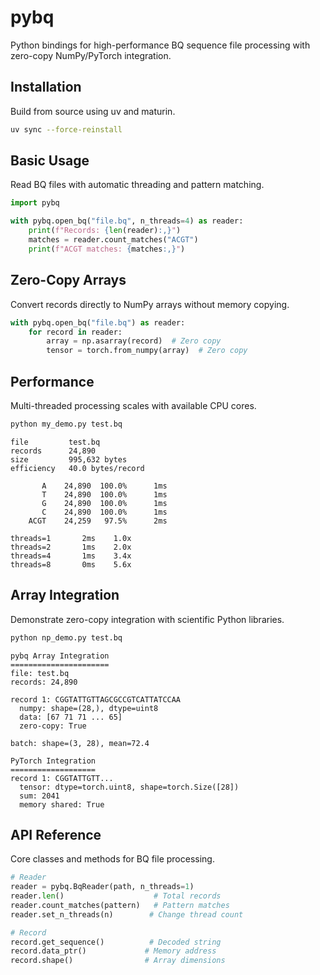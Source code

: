 # pybq

Python bindings for high-performance BQ sequence file processing with zero-copy NumPy/PyTorch integration.

## Installation

Build from source using uv and maturin.

```bash
uv sync --force-reinstall
```

## Basic Usage

Read BQ files with automatic threading and pattern matching.

```python
import pybq

with pybq.open_bq("file.bq", n_threads=4) as reader:
    print(f"Records: {len(reader):,}")
    matches = reader.count_matches("ACGT")
    print(f"ACGT matches: {matches:,}")
```

## Zero-Copy Arrays

Convert records directly to NumPy arrays without memory copying.

```python
with pybq.open_bq("file.bq") as reader:
    for record in reader:
        array = np.asarray(record)  # Zero copy
        tensor = torch.from_numpy(array)  # Zero copy
```

## Performance

Multi-threaded processing scales with available CPU cores.

```bash
python my_demo.py test.bq
```

```
file         test.bq
records      24,890
size         995,632 bytes
efficiency   40.0 bytes/record

       A    24,890  100.0%      1ms
       T    24,890  100.0%      1ms
       G    24,890  100.0%      1ms
       C    24,890  100.0%      1ms
    ACGT    24,259   97.5%      2ms

threads=1       2ms    1.0x
threads=2       1ms    2.0x
threads=4       1ms    3.4x
threads=8       0ms    5.6x
```

## Array Integration

Demonstrate zero-copy integration with scientific Python libraries.

```bash
python np_demo.py test.bq
```

```
pybq Array Integration
======================
file: test.bq
records: 24,890

record 1: CGGTATTGTTAGCGCCGTCATTATCCAA
  numpy: shape=(28,), dtype=uint8
  data: [67 71 71 ... 65]
  zero-copy: True

batch: shape=(3, 28), mean=72.4

PyTorch Integration
===================
record 1: CGGTATTGTT...
  tensor: dtype=torch.uint8, shape=torch.Size([28])
  sum: 2041
  memory shared: True
```

## API Reference

Core classes and methods for BQ file processing.

```python
# Reader
reader = pybq.BqReader(path, n_threads=1)
reader.len()                    # Total records
reader.count_matches(pattern)   # Pattern matches
reader.set_n_threads(n)        # Change thread count

# Record
record.get_sequence()          # Decoded string
record.data_ptr()             # Memory address
record.shape()                # Array dimensions
```
